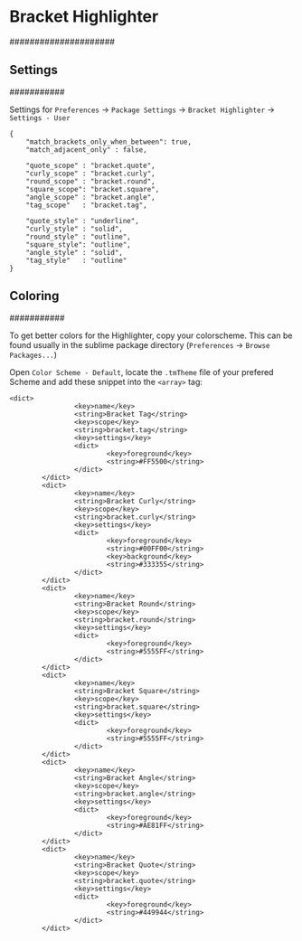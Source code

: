 # Bracket Highlighter
#####################

## Settings
###########

Settings for `Preferences` -> `Package Settings` -> `Bracket Highlighter` ->
`Settings - User`

	{
		"match_brackets_only_when_between": true,
		"match_adjacent_only" : false,
	
		"quote_scope" : "bracket.quote",
		"curly_scope" : "bracket.curly",
		"round_scope" : "bracket.round",
		"square_scope": "bracket.square",
		"angle_scope" : "bracket.angle",
		"tag_scope"   : "bracket.tag",
	
		"quote_style" : "underline",
		"curly_style" : "solid",
		"round_style" : "outline",
		"square_style": "outline",
		"angle_style" : "solid",
		"tag_style"   : "outline"
	}

## Coloring
###########

To get better colors for the Highlighter, copy your colorscheme. This can be
found usually in the sublime package directory (`Preferences` -> `Browse Packages...`)

Open `Color Scheme - Default`, locate the `.tmTheme` file of your prefered Scheme
and add these snippet into the `<array>` tag:

	<dict>
					<key>name</key>
					<string>Bracket Tag</string>
					<key>scope</key>
					<string>bracket.tag</string>
					<key>settings</key>
					<dict>
							<key>foreground</key>
							<string>#FF5500</string>
					</dict>
			</dict>
			<dict>
					<key>name</key>
					<string>Bracket Curly</string>
					<key>scope</key>
					<string>bracket.curly</string>
					<key>settings</key>
					<dict>
							<key>foreground</key>
							<string>#00FF00</string>
							<key>background</key>
							<string>#333355</string>
					</dict>
			</dict>
			<dict>
					<key>name</key>
					<string>Bracket Round</string>
					<key>scope</key>
					<string>bracket.round</string>
					<key>settings</key>
					<dict>
							<key>foreground</key>
							<string>#5555FF</string>
					</dict>
			</dict>
			<dict>
					<key>name</key>
					<string>Bracket Square</string>
					<key>scope</key>
					<string>bracket.square</string>
					<key>settings</key>
					<dict>
							<key>foreground</key>
							<string>#5555FF</string>
					</dict>
			</dict>
			<dict>
					<key>name</key>
					<string>Bracket Angle</string>
					<key>scope</key>
					<string>bracket.angle</string>
					<key>settings</key>
					<dict>
							<key>foreground</key>
							<string>#AE81FF</string>
					</dict>
			</dict>
			<dict>
					<key>name</key>
					<string>Bracket Quote</string>
					<key>scope</key>
					<string>bracket.quote</string>
					<key>settings</key>
					<dict>
							<key>foreground</key>
							<string>#449944</string>
					</dict>
			</dict>
